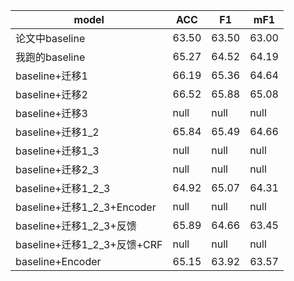 |model|ACC|F1|mF1|
|----|----|----|----|
|论文中baseline|63.50|63.50|63.00|
|我跑的baseline|65.27|64.52|64.19|
|baseline+迁移1|66.19|65.36|64.64|
|baseline+迁移2|66.52|65.88|65.08|
|baseline+迁移3|null|null|null|
|baseline+迁移1_2|65.84|65.49|64.66|
|baseline+迁移1_3|null|null|null|
|baseline+迁移2_3|null|null|null|
|baseline+迁移1_2_3|64.92|65.07|64.31|
|baseline+迁移1_2_3+Encoder|null|null|null|
|baseline+迁移1_2_3+反馈|65.89|64.66|63.45|
|baseline+迁移1_2_3+反馈+CRF|null|null|null|
|baseline+Encoder|65.15|63.92|63.57|
